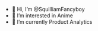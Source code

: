 - 👋 Hi, I’m @SquilliamFancyboy
- 👀 I’m interested in Anime
- 🌱 I’m currently Product Analytics 

<!---
SquilliamFancyboy/SquilliamFancyboy is a ✨ special ✨ repository because its `README.md` (this file) appears on your GitHub profile.
You can click the Preview link to take a look at your changes.
--->
